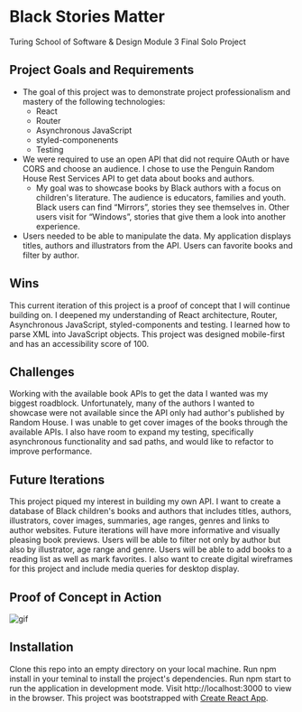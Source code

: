 # Black Stories Matter
Turing School of Software & Design Module 3 Final Solo Project

## Project Goals and Requirements
- The goal of this project was to demonstrate project professionalism and mastery of the following technologies:
    - React
    - Router
    - Asynchronous JavaScript
    - styled-componenents
    - Testing
- We were required to use an open API that did not require OAuth or have CORS and choose an audience. I chose to use the Penguin Random House Rest Services API to get data about books and authors.
   - My goal was to showcase books by Black authors with a focus on children's literature. The audience is educators, families and youth. Black users can find “Mirrors”, stories they see themselves in. Other users visit for “Windows”, stories that give them a look into another experience. 
- Users needed to be able to manipulate the data. My application displays titles, authors and illustrators from the API. Users can favorite books and filter by author.

## Wins
This current iteration of this project is a proof of concept that I will continue building on. I deepened my understanding of React architecture, Router, Asynchronous JavaScript, styled-components and testing. I learned how to parse XML into JavaScript objects. This project was designed mobile-first and has an accessibility score of 100.

## Challenges
Working with the available book APIs to get the data I wanted was my biggest roadblock. Unfortunately, many of the authors I wanted to showcase were not available since the API only had author's published by Random House. I was unable to get cover images of the books through the available APIs. I also have room to expand my testing, specifically asynchronous functionality and sad paths, and would like to refactor to improve performance. 

## Future Iterations
This project piqued my interest in building my own API. I want to create a database of Black children's books and authors that includes titles, authors, illustrators, cover images, summaries, age ranges, genres and links to author websites.
Future iterations will have more informative and visually pleasing book previews. Users will be able to filter not only by author but also by illustrator, age range and genre. Users will be able to add books to a reading list as well as mark favorites. I also want to create digital wireframes for this project and include media queries for desktop display.

## Proof of Concept in Action
![gif](https://media.giphy.com/media/SXCY6nu8Xszv4u9qUm/giphy.gif)

## Installation
Clone this repo into an empty directory on your local machine.
Run npm install in your teminal to install the project's dependencies.
Run npm start to run the application in development mode.
Visit http://localhost:3000 to view in the browser.
This project was bootstrapped with [Create React App](https://github.com/facebook/create-react-app).

